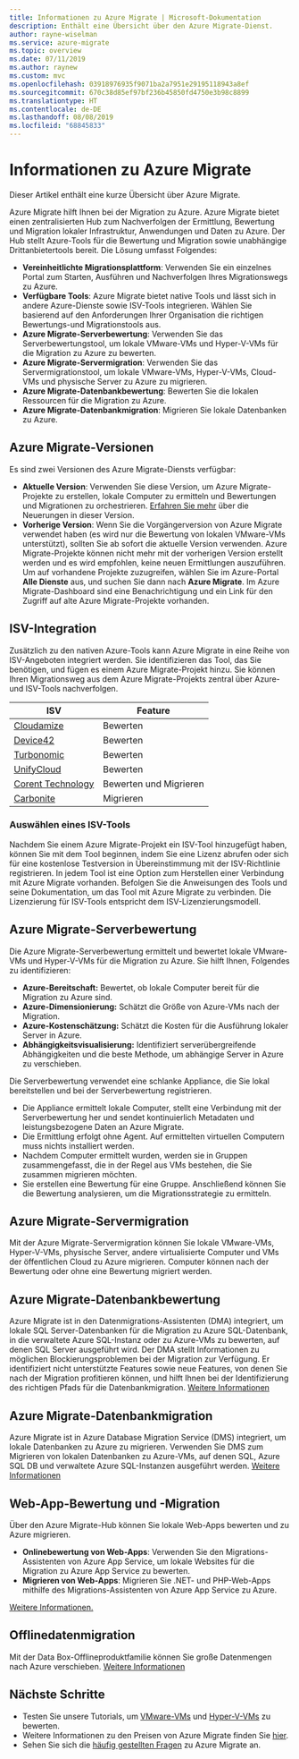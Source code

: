 ```yaml
---
title: Informationen zu Azure Migrate | Microsoft-Dokumentation
description: Enthält eine Übersicht über den Azure Migrate-Dienst.
author: rayne-wiselman
ms.service: azure-migrate
ms.topic: overview
ms.date: 07/11/2019
ms.author: raynew
ms.custom: mvc
ms.openlocfilehash: 03918976935f9071ba2a7951e29195118943a8ef
ms.sourcegitcommit: 670c38d85ef97bf236b45850fd4750e3b98c8899
ms.translationtype: HT
ms.contentlocale: de-DE
ms.lasthandoff: 08/08/2019
ms.locfileid: "68845833"
---
```

# <a name="about-azure-migrate"></a>Informationen zu Azure Migrate

Dieser Artikel enthält eine kurze Übersicht über Azure Migrate.

Azure Migrate hilft Ihnen bei der Migration zu Azure. Azure Migrate bietet einen zentralisierten Hub zum Nachverfolgen der Ermittlung, Bewertung und Migration lokaler Infrastruktur, Anwendungen und Daten zu Azure. Der Hub stellt Azure-Tools für die Bewertung und Migration sowie unabhängige Drittanbietertools bereit. Die Lösung umfasst Folgendes:

- **Vereinheitlichte Migrationsplattform**: Verwenden Sie ein einzelnes Portal zum Starten, Ausführen und Nachverfolgen Ihres Migrationswegs zu Azure.
- **Verfügbare Tools**: Azure Migrate bietet native Tools und lässt sich in andere Azure-Dienste sowie ISV-Tools integrieren. Wählen Sie basierend auf den Anforderungen Ihrer Organisation die richtigen Bewertungs-und Migrationstools aus. 
- **Azure Migrate-Serverbewertung**: Verwenden Sie das Serverbewertungstool, um lokale VMware-VMs und Hyper-V-VMs für die Migration zu Azure zu bewerten.
- **Azure Migrate-Servermigration**: Verwenden Sie das Servermigrationstool, um lokale VMware-VMs, Hyper-V-VMs, Cloud-VMs und physische Server zu Azure zu migrieren.
- **Azure Migrate-Datenbankbewertung**: Bewerten Sie die lokalen Ressourcen für die Migration zu Azure.
- **Azure Migrate-Datenbankmigration**: Migrieren Sie lokale Datenbanken zu Azure.


## <a name="azure-migrate-versions"></a>Azure Migrate-Versionen

Es sind zwei Versionen des Azure Migrate-Diensts verfügbar:

- **Aktuelle Version**: Verwenden Sie diese Version, um Azure Migrate-Projekte zu erstellen, lokale Computer zu ermitteln und Bewertungen und Migrationen zu orchestrieren. [Erfahren Sie mehr](whats-new.md) über die Neuerungen in dieser Version.
- **Vorherige Version**: Wenn Sie die Vorgängerversion von Azure Migrate verwendet haben (es wird nur die Bewertung von lokalen VMware-VMs unterstützt), sollten Sie ab sofort die aktuelle Version verwenden. Azure Migrate-Projekte können nicht mehr mit der vorherigen Version erstellt werden und es wird empfohlen, keine neuen Ermittlungen auszuführen. Um auf vorhandene Projekte zuzugreifen, wählen Sie im Azure-Portal **Alle Dienste** aus, und suchen Sie dann nach **Azure Migrate**. Im Azure Migrate-Dashboard sind eine Benachrichtigung und ein Link für den Zugriff auf alte Azure Migrate-Projekte vorhanden.

## <a name="isv-integration"></a>ISV-Integration

Zusätzlich zu den nativen Azure-Tools kann Azure Migrate in eine Reihe von ISV-Angeboten integriert werden. Sie identifizieren das Tool, das Sie benötigen, und fügen es einem Azure Migrate-Projekt hinzu. Sie können Ihren Migrationsweg aus dem Azure Migrate-Projekts zentral über Azure-und ISV-Tools nachverfolgen.

**ISV** | **Feature**
--- | ---
[Cloudamize](https://www.cloudamize.com/platform) | Bewerten
[Device42](https://docs.device42.com/) | Bewerten
[Turbonomic](https://learn.turbonomic.com/azure-migrate-portal-free-trial) | Bewerten
[UnifyCloud](https://www.cloudatlasinc.com/cloudrecon/) | Bewerten
[Corent Technology](https://www.corenttech.com/AzureMigrate/) | Bewerten und Migrieren
[Carbonite](https://www.carbonite.com/globalassets/files/datasheets/carb-migrate4azure-microsoft-ds.pdf) | Migrieren

### <a name="selecting-an-isv-tool"></a>Auswählen eines ISV-Tools

Nachdem Sie einem Azure Migrate-Projekt ein ISV-Tool hinzugefügt haben, können Sie mit dem Tool beginnen, indem Sie eine Lizenz abrufen oder sich für eine kostenlose Testversion in Übereinstimmung mit der ISV-Richtlinie registrieren. In jedem Tool ist eine Option zum Herstellen einer Verbindung mit Azure Migrate vorhanden. Befolgen Sie die Anweisungen des Tools und seine Dokumentation, um das Tool mit Azure Migrate zu verbinden. Die Lizenzierung für ISV-Tools entspricht dem ISV-Lizenzierungsmodell.

## <a name="azure-migrate-server-assessment"></a>Azure Migrate-Serverbewertung

Die Azure Migrate-Serverbewertung ermittelt und bewertet lokale VMware-VMs und Hyper-V-VMs für die Migration zu Azure. Sie hilft Ihnen, Folgendes zu identifizieren:

- **Azure-Bereitschaft:** Bewertet, ob lokale Computer bereit für die Migration zu Azure sind.
- **Azure-Dimensionierung:** Schätzt die Größe von Azure-VMs nach der Migration.
- **Azure-Kostenschätzung:** Schätzt die Kosten für die Ausführung lokaler Server in Azure.
- **Abhängigkeitsvisualisierung:** Identifiziert serverübergreifende Abhängigkeiten und die beste Methode, um abhängige Server in Azure zu verschieben. 

Die Serverbewertung verwendet eine schlanke Appliance, die Sie lokal bereitstellen und bei der Serverbewertung registrieren.

- Die Appliance ermittelt lokale Computer, stellt eine Verbindung mit der Serverbewertung her und sendet kontinuierlich Metadaten und leistungsbezogene Daten an Azure Migrate.
- Die Ermittlung erfolgt ohne Agent. Auf ermittelten virtuellen Computern muss nichts installiert werden.
- Nachdem Computer ermittelt wurden, werden sie in Gruppen zusammengefasst, die in der Regel aus VMs bestehen, die Sie zusammen migrieren möchten.
- Sie erstellen eine Bewertung für eine Gruppe. Anschließend können Sie die Bewertung analysieren, um die Migrationsstrategie zu ermitteln.

## <a name="azure-migrate-server-migration"></a>Azure Migrate-Servermigration

Mit der Azure Migrate-Servermigration können Sie lokale VMware-VMs, Hyper-V-VMs, physische Server, andere virtualisierte Computer und VMs der öffentlichen Cloud zu Azure migrieren. Computer können nach der Bewertung oder ohne eine Bewertung migriert werden. 

## <a name="azure-migrate-database-assessment"></a>Azure Migrate-Datenbankbewertung

Azure Migrate ist in den Datenmigrations-Assistenten (DMA) integriert, um lokale SQL Server-Datenbanken für die Migration zu Azure SQL-Datenbank, in die verwaltete Azure SQL-Instanz oder zu Azure-VMs zu bewerten, auf denen SQL Server ausgeführt wird. Der DMA stellt Informationen zu möglichen Blockierungsproblemen bei der Migration zur Verfügung. Er identifiziert nicht unterstützte Features sowie neue Features, von denen Sie nach der Migration profitieren können, und hilft Ihnen bei der Identifizierung des richtigen Pfads für die Datenbankmigration. [Weitere Informationen](https://docs.microsoft.com/sql/dma/dma-overview?view=sql-server-2017)


## <a name="azure-migrate-database-migration"></a>Azure Migrate-Datenbankmigration

Azure Migrate ist in Azure Database Migration Service (DMS) integriert, um lokale Datenbanken zu Azure zu migrieren. Verwenden Sie DMS zum Migrieren von lokalen Datenbanken zu Azure-VMs, auf denen SQL, Azure SQL DB und verwaltete Azure SQL-Instanzen ausgeführt werden. [Weitere Informationen](https://docs.microsoft.com/azure/dms/dms-overview)

## <a name="web-app-assessment-and-migration"></a>Web-App-Bewertung und -Migration

Über den Azure Migrate-Hub können Sie lokale Web-Apps bewerten und zu Azure migrieren.

- **Onlinebewertung von Web-Apps**: Verwenden Sie den Migrations-Assistenten von Azure App Service, um lokale Websites für die Migration zu Azure App Service zu bewerten.
- **Migrieren von Web-Apps**: Migrieren Sie .NET- und PHP-Web-Apps mithilfe des Migrations-Assistenten von Azure App Service zu Azure.

[Weitere Informationen.](https://appmigration.microsoft.com/)

## <a name="offline-data-migration"></a>Offlinedatenmigration

Mit der Data Box-Offlineproduktfamilie können Sie große Datenmengen nach Azure verschieben. [Weitere Informationen](https://docs.microsoft.com/azure/databox/)

## <a name="next-steps"></a>Nächste Schritte

- Testen Sie unsere Tutorials, um [VMware-VMs](tutorial-assess-vmware.md) und [Hyper-V-VMs](tutorial-assess-hyper-v.md) zu bewerten.
- Weitere Informationen zu den Preisen von Azure Migrate finden Sie [hier](https://azure.microsoft.com/pricing/details/azure-migrate/).
- Sehen Sie sich die [häufig gestellten Fragen](resources-faq.md) zu Azure Migrate an.
